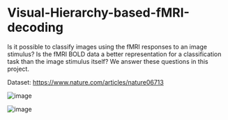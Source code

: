 # Visual-Hierarchy-based-fMRI-decoding
Is it possible to classify images using the fMRI responses to an image stimulus? Is the fMRI BOLD data a better representation for a classification task than the image stimulus itself? We answer these questions in this project.

Dataset: https://www.nature.com/articles/nature06713 

![image](https://user-images.githubusercontent.com/54279933/130331928-2ed9f45c-4279-495d-9b8b-3cb77f5df6d7.png)

![image](https://user-images.githubusercontent.com/54279933/130331971-1d239135-47cd-4f97-ba7c-c1daa4011a8b.png)




